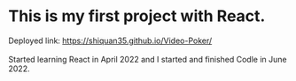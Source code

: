 # This is my first project with React.
Deployed link:
https://shiquan35.github.io/Video-Poker/
<br>
<br>
Started learning React in April 2022 and I started and finished Codle in June 2022.
<br>
#
